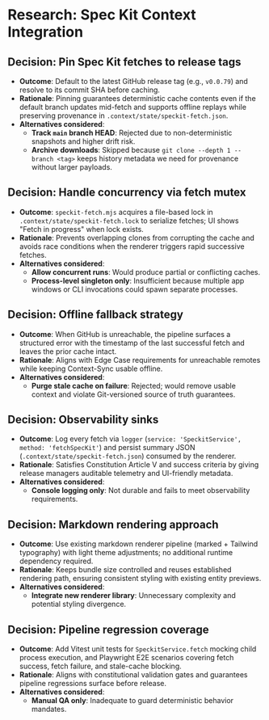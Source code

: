 # Research: Spec Kit Context Integration

## Decision: Pin Spec Kit fetches to release tags
- **Outcome**: Default to the latest GitHub release tag (e.g., `v0.0.79`) and resolve to its commit SHA before caching.
- **Rationale**: Pinning guarantees deterministic cache contents even if the default branch updates mid-fetch and supports offline replays while preserving provenance in `.context/state/speckit-fetch.json`.
- **Alternatives considered**:
  - **Track `main` branch HEAD**: Rejected due to non-deterministic snapshots and higher drift risk.
  - **Archive downloads**: Skipped because `git clone --depth 1 --branch <tag>` keeps history metadata we need for provenance without larger payloads.

## Decision: Handle concurrency via fetch mutex
- **Outcome**: `speckit-fetch.mjs` acquires a file-based lock in `.context/state/speckit-fetch.lock` to serialize fetches; UI shows "Fetch in progress" when lock exists.
- **Rationale**: Prevents overlapping clones from corrupting the cache and avoids race conditions when the renderer triggers rapid successive fetches.
- **Alternatives considered**:
  - **Allow concurrent runs**: Would produce partial or conflicting caches.
  - **Process-level singleton only**: Insufficient because multiple app windows or CLI invocations could spawn separate processes.

## Decision: Offline fallback strategy
- **Outcome**: When GitHub is unreachable, the pipeline surfaces a structured error with the timestamp of the last successful fetch and leaves the prior cache intact.
- **Rationale**: Aligns with Edge Case requirements for unreachable remotes while keeping Context-Sync usable offline.
- **Alternatives considered**:
  - **Purge stale cache on failure**: Rejected; would remove usable context and violate Git-versioned source of truth guarantees.

## Decision: Observability sinks
- **Outcome**: Log every fetch via `logger` (`service: 'SpeckitService', method: 'fetchSpecKit'`) and persist summary JSON (`.context/state/speckit-fetch.json`) consumed by the renderer.
- **Rationale**: Satisfies Constitution Article V and success criteria by giving release managers auditable telemetry and UI-friendly metadata.
- **Alternatives considered**:
  - **Console logging only**: Not durable and fails to meet observability requirements.

## Decision: Markdown rendering approach
- **Outcome**: Use existing markdown renderer pipeline (marked + Tailwind typography) with light theme adjustments; no additional runtime dependency required.
- **Rationale**: Keeps bundle size controlled and reuses established rendering path, ensuring consistent styling with existing entity previews.
- **Alternatives considered**:
  - **Integrate new renderer library**: Unnecessary complexity and potential styling divergence.

## Decision: Pipeline regression coverage
- **Outcome**: Add Vitest unit tests for `SpeckitService.fetch` mocking child process execution, and Playwright E2E scenarios covering fetch success, fetch failure, and stale-cache blocking.
- **Rationale**: Aligns with constitutional validation gates and guarantees pipeline regressions surface before release.
- **Alternatives considered**:
  - **Manual QA only**: Inadequate to guard deterministic behavior mandates.
